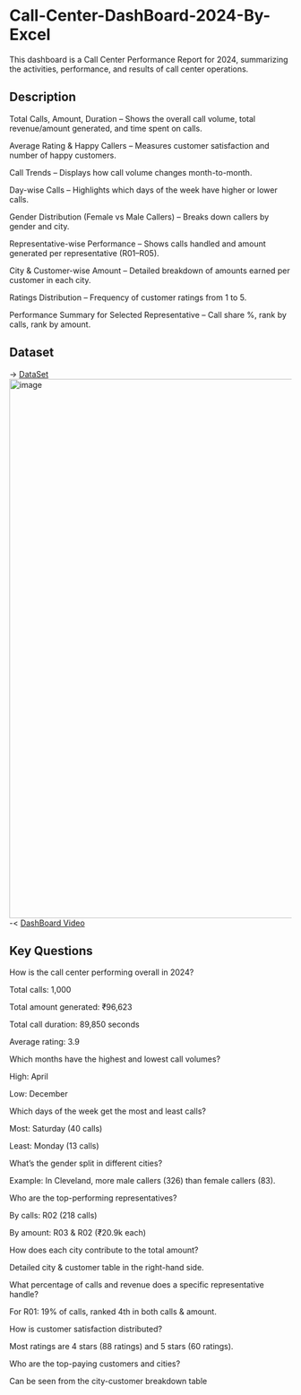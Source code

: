 # Call-Center-DashBoard-2024-By-Excel
This dashboard is a Call Center Performance Report for 2024, summarizing the activities, performance, and results of call center operations.
## Description
Total Calls, Amount, Duration – Shows the overall call volume, total revenue/amount generated, and time spent on calls.

Average Rating & Happy Callers – Measures customer satisfaction and number of happy customers.

Call Trends – Displays how call volume changes month-to-month.

Day-wise Calls – Highlights which days of the week have higher or lower calls.

Gender Distribution (Female vs Male Callers) – Breaks down callers by gender and city.

Representative-wise Performance – Shows calls handled and amount generated per representative (R01–R05).

City & Customer-wise Amount – Detailed breakdown of amounts earned per customer in each city.

Ratings Distribution – Frequency of customer ratings from 1 to 5.

Performance Summary for Selected Representative – Call share %, rank by calls, rank by amount.
## Dataset
-> <a href="https://in.docworkspace.com/d/sIA7EwarJAbvm6MYG?sa=601.1037">DataSet</a>
<img width="1280" height="963" alt="image" src="https://github.com/user-attachments/assets/49a07638-bd66-41d6-8d93-2c649e2edbd1" />
-< <a href="https://drive.google.com/file/d/1RDhOYszbgt9ECVyQ4kftif4zBLN99X6a/view?usp=drivesdk">DashBoard Video</a>
## Key Questions
How is the call center performing overall in 2024?

Total calls: 1,000

Total amount generated: ₹96,623

Total call duration: 89,850 seconds

Average rating: 3.9

Which months have the highest and lowest call volumes?

High: April

Low: December

Which days of the week get the most and least calls?

Most: Saturday (40 calls)

Least: Monday (13 calls)

What’s the gender split in different cities?

Example: In Cleveland, more male callers (326) than female callers (83).

Who are the top-performing representatives?

By calls: R02 (218 calls)

By amount: R03 & R02 (₹20.9k each)

How does each city contribute to the total amount?

Detailed city & customer table in the right-hand side.

What percentage of calls and revenue does a specific representative handle?

For R01: 19% of calls, ranked 4th in both calls & amount.

How is customer satisfaction distributed?

Most ratings are 4 stars (88 ratings) and 5 stars (60 ratings).

Who are the top-paying customers and cities?

Can be seen from the city-customer breakdown table


